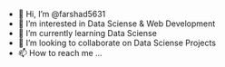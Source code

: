 - 👋 Hi, I’m @farshad5631
- 👀 I’m interested in Data Sciense & Web Development
- 🌱 I’m currently learning Data Sciense
- 💞️ I’m looking to collaborate on Data Sciense Projects
- 📫 How to reach me ...

<!---
farshad5631/farshad5631 is a ✨ special ✨ repository because its `README.md` (this file) appears on your GitHub profile.
You can click the Preview link to take a look at your changes.
--->
